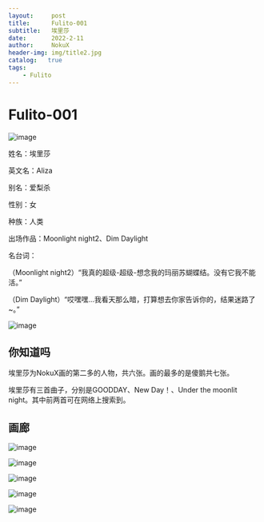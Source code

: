 ```yaml
---
layout:     post
title:      Fulito-001
subtitle:   埃里莎
date:       2022-2-11
author:     NokuX
header-img: img/title2.jpg
catalog:   true
tags:
    - Fulito
---
```

# Fulito-001
![image](https://github.com/NokuX/NokuX.github.io/blob/master/img/fulito001.jpg)

姓名：埃里莎

英文名：Aliza

别名：爱梨杀

性别：女

种族：人类

出场作品：Moonlight night2、Dim Daylight

名台词：

（Moonlight night2）“我真的超级-超级-想念我的玛丽苏蝴蝶结。没有它我不能活。”

（Dim Daylight）“哎嘿嘿...我看天那么暗，打算想去你家告诉你的，结果迷路了~。”



![image](https://github.com/NokuX/NokuX.github.io/blob/master/img/fulito001.png)

## 你知道吗

埃里莎为NokuX画的第二多的人物，共六张。画的最多的是傻鹅共七张。

埃里莎有三首曲子，分别是GOODDAY、New Day！、Under the moonlit night。其中前两首可在网络上搜索到。

## 画廊

![image](https://github.com/NokuX/NokuX.github.io/blob/master/img/aliza%20(1).png)

![image](https://github.com/NokuX/NokuX.github.io/blob/master/img/aliza%20(2).png)

![image](https://github.com/NokuX/NokuX.github.io/blob/master/img/aliza%20(3).png)

![image](https://github.com/NokuX/NokuX.github.io/blob/master/img/aliza%20(4).png)

![image](https://github.com/NokuX/NokuX.github.io/blob/master/img/aliza%20(5).png)
